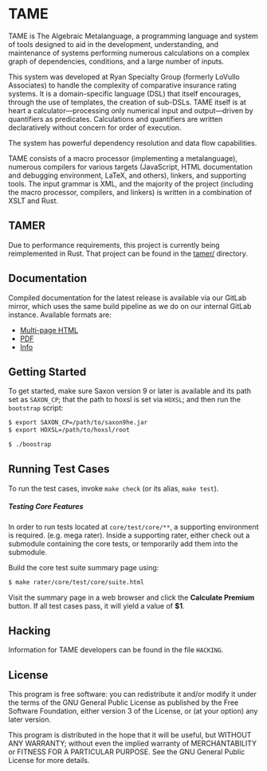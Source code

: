 <!---
  Copyright (C) 2015-2021 Ryan Specialty Group, Inc.

  Permission is granted to copy, distribute and/or modify this
  document under the terms of the GNU Free Documentation License,
  Version 1.3 or any later version published by the Free Software
  Foundation; with no Invariant Sections, no Front-Cover Texts, and no
  Back-Cover Texts.  A copy of the license is included the file
  COPYING.FDL.
-->
# TAME
TAME is The Algebraic Metalanguage, a programming language and system of tools
designed to aid in the development, understanding, and maintenance of systems
performing numerous calculations on a complex graph of dependencies,
conditions, and a large number of inputs.

This system was developed at Ryan Specialty Group (formerly LoVullo Associates) to
handle the complexity of comparative insurance rating systems. It is a
domain-specific language (DSL) that itself encourages, through the use of
templates, the creation of sub-DSLs.  TAME itself is at heart a
calculator—processing only numerical input and output—driven by quantifiers
as predicates. Calculations and quantifiers are written declaratively
without concern for order of execution.

The system has powerful dependency resolution and data flow capabilities.

TAME consists of a macro processor (implementing a metalanguage), numerous
compilers for various targets (JavaScript, HTML documentation and debugging
environment, LaTeX, and others), linkers, and supporting tools.  The input
grammar is XML, and the majority of the project (including the macro processor,
compilers, and linkers) is written in a combination of XSLT and Rust.


## TAMER
Due to performance requirements, this project is currently being
reimplemented in Rust.  That project can be found in the [tamer/](./tamer/)
directory.


## Documentation
Compiled documentation for the latest release is available via our GitLab
mirror, which uses the same build pipeline as we do on our internal GitLab
instance.  Available formats are:

- [Multi-page HTML][doc-html]
- [PDF][doc-pdf]
- [Info][doc-info]


## Getting Started
To get started, make sure Saxon version 9 or later is available and its path
set as `SAXON_CP`; that the path to hoxsl is set via `HOXSL`; and then run
the `bootstrap` script:

```bash
$ export SAXON_CP=/path/to/saxon9he.jar
$ export HOXSL=/path/to/hoxsl/root

$ ./boostrap
```

## Running Test Cases
To run the test cases, invoke `make check` (or its alias, `make test`).

##### Testing Core Features
In order to run tests located at `core/test/core/**`, a supporting environment
is required. (e.g. mega rater). Inside a supporting rater, either check out a
submodule containing the core tests, or temporarily add them into the
submodule.

Build the core test suite summary page using:

```bash
$ make rater/core/test/core/suite.html
```

Visit the summary page in a web browser and click the __Calculate Premium__
button. If all test cases pass, it will yield a value of __$1__.


## Hacking
Information for TAME developers can be found in the file `HACKING`.


## License
This program is free software: you can redistribute it and/or modify it
under the terms of the GNU General Public License as published by the Free
Software Foundation, either version 3 of the License, or (at your option)
any later version.

This program is distributed in the hope that it will be useful, but WITHOUT ANY
WARRANTY; without even the implied warranty of MERCHANTABILITY or FITNESS FOR A
PARTICULAR PURPOSE.  See the GNU General Public License for more details.

[doc-html]: https://lovullo.gitlab.io/tame/
[doc-pdf]: https://lovullo.gitlab.io/tame/tame.pdf
[doc-info]: https://lovullo.gitlab.io/tame/tame.info

